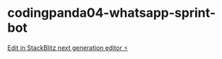 # codingpanda04-whatsapp-sprint-bot

[Edit in StackBlitz next generation editor ⚡️](https://stackblitz.com/~/github.com/codingpanda04/codingpanda04-whatsapp-sprint-bot)